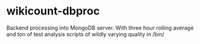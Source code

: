 wikicount-dbproc
================

Backend processing into MongoDB server.  With three hour rolling average and ton of test analysis scripts of wildly varying quality in /bin/
